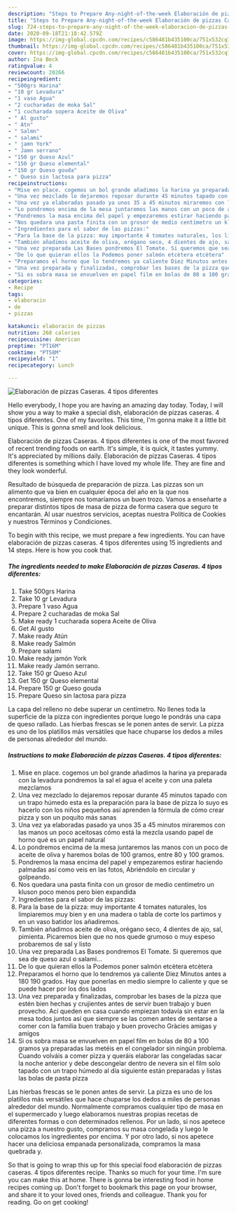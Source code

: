 ```yaml
---
description: "Steps to Prepare Any-night-of-the-week Elaboración de pizzas Caseras. 4 tipos diferentes"
title: "Steps to Prepare Any-night-of-the-week Elaboración de pizzas Caseras. 4 tipos diferentes"
slug: 724-steps-to-prepare-any-night-of-the-week-elaboracion-de-pizzas-caseras-4-tipos-diferentes
date: 2020-09-18T21:18:42.579Z
image: https://img-global.cpcdn.com/recipes/c586481b435100ca/751x532cq70/elaboracion-de-pizzas-caseras-4-tipos-diferentes-foto-principal.jpg
thumbnail: https://img-global.cpcdn.com/recipes/c586481b435100ca/751x532cq70/elaboracion-de-pizzas-caseras-4-tipos-diferentes-foto-principal.jpg
cover: https://img-global.cpcdn.com/recipes/c586481b435100ca/751x532cq70/elaboracion-de-pizzas-caseras-4-tipos-diferentes-foto-principal.jpg
author: Ina Beck
ratingvalue: 4
reviewcount: 20266
recipeingredient:
- "500grs Harina"
- "10 gr Levadura"
- "1 vaso Agua"
- "2 cucharadas de moka Sal"
- "1 cucharada sopera Aceite de Oliva"
- " Al gusto"
- " Atn"
- " Salmn"
- " salami"
- " jamn York"
- " Jamn serrano"
- "150 gr Queso Azul"
- "150 gr Queso elemental"
- "150 gr Queso gouda"
- " Queso sin lactosa para pizza"
recipeinstructions:
- "Mise en place. cogemos un bol grande añadimos la harina ya preparada con la levadura pondremos la sal el agua el aceite y con una paleta mezclamos"
- "Una vez mezclado lo dejaremos reposar durante 45 minutos tapado con un trapo húmedo esta es la preparación para la base de pizza lo suyo es hacerlo con los niños pequeños así aprenden la fórmula de cómo crear pizza y son un poquito más sanas"
- "Una vez ya elaboradas pasado ya unos 35 a 45 minutos miraremos con las manos un poco aceitosas cómo está la mezcla usando papel de horno qué es un papel natural"
- "Lo pondremos encima de la mesa juntaremos las manos con un poco de aceite de oliva y haremos bolas de 100 gramos, entre 80 y 100 gramos."
- "Pondremos la masa encima del papel y empezaremos estirar haciendo palmadas así como veis en las fotos, Abriéndolo en circular y golpeando."
- "Nos quedara una pasta finita con un grosor de medio centímetro un kluson poco menos pero bien expandida"
- "Ingredientes para el sabor de las pizzas:"
- "Para la base de la pizza: muy importante 4 tomates naturales, los limpiaremos muy bien y en una madera o tabla de corte los partimos y en un vaso batidor los añadiremos."
- "También añadimos aceite de oliva, orégano seco, 4 dientes de ajo, sal, pimienta. Picaremos bien que no nos quede grumoso o muy espeso probaremos de sal y listo"
- "Una vez preparada Las Bases pondremos El Tomate. Si queremos que sea de queso azul o salami..."
- "De lo que quieran ellos la Podemos poner salmón etcètera etcètera"
- "Preparamos el horno que lo tendremos ya caliente Diez Minutos antes a 180 190 grados. Hay que ponerlas en medio siempre lo caliente y que se puede hacer por los dos lados"
- "Una vez preparada y finalizadas, comprobar les bases de la pizza que estén bien hechas y crujientes antes de servir buen trabajo y buen provecho. Ací queden en casa cuando empiezan todavía sin estar en la mesa todos juntos así que siempre se las comen antes de sentarse a comer con la familia buen trabajo y buen provecho Gràcies amigas y amigos"
- "Si os sobra masa se envuelven en papel film en bolas de 80 a 100 gramos ya preparadas las metéis en el congelador sin ningún problema. Cuando volváis a comer pizza y queráis elaborar las congeladas sacar la noche anterior y debe descongelar dentro de nevera sin el film solo tapado con un trapo húmedo al día siguiente están preparadas y listas las bolas de pasta pizza"
categories:
- Recipe
tags:
- elaboracin
- de
- pizzas

katakunci: elaboracin de pizzas 
nutrition: 268 calories
recipecuisine: American
preptime: "PT16M"
cooktime: "PT58M"
recipeyield: "1"
recipecategory: Lunch

---
```



![Elaboración de pizzas Caseras. 4 tipos diferentes](https://img-global.cpcdn.com/recipes/c586481b435100ca/751x532cq70/elaboracion-de-pizzas-caseras-4-tipos-diferentes-foto-principal.jpg)

Hello everybody, I hope you are having an amazing day today. Today, I will show you a way to make a special dish, elaboración de pizzas caseras. 4 tipos diferentes. One of my favorites. This time, I'm gonna make it a little bit unique. This is gonna smell and look delicious.

Elaboración de pizzas Caseras. 4 tipos diferentes is one of the most favored of recent trending foods on earth. It's simple, it is quick, it tastes yummy. It's appreciated by millions daily. Elaboración de pizzas Caseras. 4 tipos diferentes is something which I have loved my whole life. They are fine and they look wonderful.

Resultado de búsqueda de preparación de pizza. Las pizzas son un alimento que va bien en cualquier época del año en la que nos encontremos, siempre nos tomaríamos un buen trozo. Vamos a enseñarte a preparar distintos tipos de masa de pizza de forma casera que seguro te encantarán. Al usar nuestros servicios, aceptas nuestra Política de Cookies y nuestros Términos y Condiciones.


To begin with this recipe, we must prepare a few ingredients. You can have elaboración de pizzas caseras. 4 tipos diferentes using 15 ingredients and 14 steps. Here is how you cook that.

<!--inarticleads1-->

##### The ingredients needed to make Elaboración de pizzas Caseras. 4 tipos diferentes:

1. Take 500grs Harina
1. Take 10 gr Levadura
1. Prepare 1 vaso Agua
1. Prepare 2 cucharadas de moka Sal
1. Make ready 1 cucharada sopera Aceite de Oliva
1. Get  Al gusto
1. Make ready  Atún
1. Make ready  Salmón
1. Prepare  salami
1. Make ready  jamón York
1. Make ready  Jamón serrano.
1. Take 150 gr Queso Azul
1. Get 150 gr Queso elemental
1. Prepare 150 gr Queso gouda
1. Prepare  Queso sin lactosa para pizza


La capa del relleno no debe superar un centímetro. No llenes toda la superficie de la pizza con ingredientes porque luego le pondrás una capa de queso rallado. Las hierbas frescas se le ponen antes de servir. La pizza es uno de los platillos más versátiles que hace chuparse los dedos a miles de personas alrededor del mundo. 

<!--inarticleads2-->

##### Instructions to make Elaboración de pizzas Caseras. 4 tipos diferentes:

1. Mise en place. cogemos un bol grande añadimos la harina ya preparada con la levadura pondremos la sal el agua el aceite y con una paleta mezclamos
1. Una vez mezclado lo dejaremos reposar durante 45 minutos tapado con un trapo húmedo esta es la preparación para la base de pizza lo suyo es hacerlo con los niños pequeños así aprenden la fórmula de cómo crear pizza y son un poquito más sanas
1. Una vez ya elaboradas pasado ya unos 35 a 45 minutos miraremos con las manos un poco aceitosas cómo está la mezcla usando papel de horno qué es un papel natural
1. Lo pondremos encima de la mesa juntaremos las manos con un poco de aceite de oliva y haremos bolas de 100 gramos, entre 80 y 100 gramos.
1. Pondremos la masa encima del papel y empezaremos estirar haciendo palmadas así como veis en las fotos, Abriéndolo en circular y golpeando.
1. Nos quedara una pasta finita con un grosor de medio centímetro un kluson poco menos pero bien expandida
1. Ingredientes para el sabor de las pizzas:
1. Para la base de la pizza: muy importante 4 tomates naturales, los limpiaremos muy bien y en una madera o tabla de corte los partimos y en un vaso batidor los añadiremos.
1. También añadimos aceite de oliva, orégano seco, 4 dientes de ajo, sal, pimienta. Picaremos bien que no nos quede grumoso o muy espeso probaremos de sal y listo
1. Una vez preparada Las Bases pondremos El Tomate. Si queremos que sea de queso azul o salami...
1. De lo que quieran ellos la Podemos poner salmón etcètera etcètera
1. Preparamos el horno que lo tendremos ya caliente Diez Minutos antes a 180 190 grados. Hay que ponerlas en medio siempre lo caliente y que se puede hacer por los dos lados
1. Una vez preparada y finalizadas, comprobar les bases de la pizza que estén bien hechas y crujientes antes de servir buen trabajo y buen provecho. Ací queden en casa cuando empiezan todavía sin estar en la mesa todos juntos así que siempre se las comen antes de sentarse a comer con la familia buen trabajo y buen provecho Gràcies amigas y amigos
1. Si os sobra masa se envuelven en papel film en bolas de 80 a 100 gramos ya preparadas las metéis en el congelador sin ningún problema. Cuando volváis a comer pizza y queráis elaborar las congeladas sacar la noche anterior y debe descongelar dentro de nevera sin el film solo tapado con un trapo húmedo al día siguiente están preparadas y listas las bolas de pasta pizza


Las hierbas frescas se le ponen antes de servir. La pizza es uno de los platillos más versátiles que hace chuparse los dedos a miles de personas alrededor del mundo. Normalmente compramos cualquier tipo de masa en el supermercado y luego elaboramos nuestras propias recetas de diferentes formas o con determinados rellenos. Por un lado, si nos apetece una pizza a nuestro gusto, compramos su masa congelada y luego le colocamos los ingredientes por encima. Y por otro lado, si nos apetece hacer una deliciosa empanada personalizada, compramos la masa quebrada y. 

So that is going to wrap this up for this special food elaboración de pizzas caseras. 4 tipos diferentes recipe. Thanks so much for your time. I'm sure you can make this at home. There is gonna be interesting food in home recipes coming up. Don't forget to bookmark this page on your browser, and share it to your loved ones, friends and colleague. Thank you for reading. Go on get cooking!
